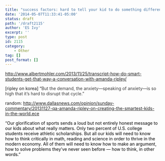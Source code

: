 ```yaml
---
title: "success factors: hard to tell your kid to do something different"
date: '2014-05-07T11:33:41-05:00'
status: draft
path: '/draft2115'
author: 'ES Ivy'
excerpt: ''
type: post
id: 2115
category:
    - Other
tag: []
post_format: []
---
```

http://www.albertmohler.com/2013/11/25/transcript-how-do-smart-students-get-that-way-a-conversation-with-amanda-ripley/

\[ripley on korea\] “<span style="color: #3a3a3a;">But the demand, the anxiety—speaking of anxiety—is so high that it’s hard to disrupt that cycle.”</span>

random: http://www.dallasnews.com/opinion/sunday-commentary/20131127-qa-amanda-ripley-on-creating-the-smartest-kids-in-the-world.ece

“<span style="color: #000000;">Our glorification of sports sends a loud but not entirely honest message to our kids about what really matters. Only two percent of U.S. college students receive athletic scholarships. But all our kids will need to know how to think critically in math, reading and science in order to thrive in the modern economy. All of them will need to know how to make an argument, how to solve problems they’ve never seen before — how to think, in other words.”</span>